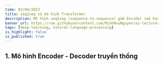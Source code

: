 ```yaml
---
time: 03/04/2023
title: seq2seq và mô hình Transformer
description: Mô hình seq2seq (sequence-to-sequence) gồm Encoder (mã hóa) và Decoder (giải mã) là kiến trúc mạng nơ-ron được sử dụng để chuyển đổi một chuỗi đầu vào thành một chuỗi đầu ra. Tuy nhiên, mô hình seq2seq truyền thống gặp khó khăn trong việc xử lý các chuỗi dài do phụ thuộc vào RNN/LSTM. Năm 2017, Transformer ra mắt đã giải quyết vấn đề này bằng cách sử dụng cơ chế Attention hoàn toàn, cho phép mô hình học được mối quan hệ giữa các từ trong chuỗi mà không cần tuần tự.
banner_url: https://raw.githubusercontent.com/MinhHuuNguyen/ai-lectures/refs/heads/master/6_natural_language_processing/images/5-transformer/seq2seq.png
tags: [deep-learning, natural-language-processing]
is_highlight: false
is_published: true
---
```


## 1. Mô hình Encoder - Decoder truyền thống

